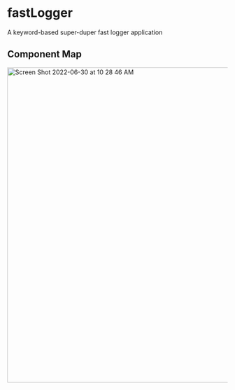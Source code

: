 # fastLogger
A keyword-based super-duper fast logger application

## Component Map
<img width="720" alt="Screen Shot 2022-06-30 at 10 28 46 AM" src="https://user-images.githubusercontent.com/82295573/176574802-a6fad7f5-6881-45bf-a803-daa5b972d593.png">
